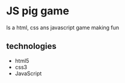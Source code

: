 # JS pig game

Is a html, css ans javascript game making fun

## technologies

- html5
- css3
- JavaScript
